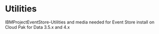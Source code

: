 # Utilities
IBMProjectEventStore-Utilities
and media needed for Event Store install on Cloud Pak for Data 3.5.x and 4.x
